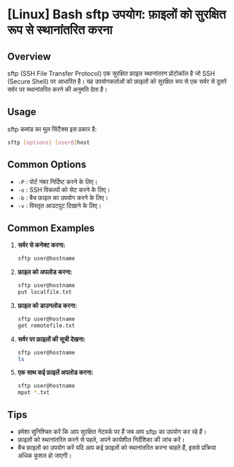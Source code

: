 # [Linux] Bash sftp उपयोग: फ़ाइलों को सुरक्षित रूप से स्थानांतरित करना

## Overview
sftp (SSH File Transfer Protocol) एक सुरक्षित फ़ाइल स्थानांतरण प्रोटोकॉल है जो SSH (Secure Shell) पर आधारित है। यह उपयोगकर्ताओं को फ़ाइलों को सुरक्षित रूप से एक सर्वर से दूसरे सर्वर पर स्थानांतरित करने की अनुमति देता है।

## Usage
sftp कमांड का मूल सिंटैक्स इस प्रकार है:

```bash
sftp [options] [user@]host
```

## Common Options
- `-P` : पोर्ट नंबर निर्दिष्ट करने के लिए।
- `-o` : SSH विकल्पों को सेट करने के लिए।
- `-b` : बैच फ़ाइल का उपयोग करने के लिए।
- `-v` : विस्तृत आउटपुट दिखाने के लिए।

## Common Examples
1. **सर्वर से कनेक्ट करना:**
   ```bash
   sftp user@hostname
   ```

2. **फ़ाइल को अपलोड करना:**
   ```bash
   sftp user@hostname
   put localfile.txt
   ```

3. **फ़ाइल को डाउनलोड करना:**
   ```bash
   sftp user@hostname
   get remotefile.txt
   ```

4. **सर्वर पर फ़ाइलों की सूची देखना:**
   ```bash
   sftp user@hostname
   ls
   ```

5. **एक साथ कई फ़ाइलें अपलोड करना:**
   ```bash
   sftp user@hostname
   mput *.txt
   ```

## Tips
- हमेशा सुनिश्चित करें कि आप सुरक्षित नेटवर्क पर हैं जब आप sftp का उपयोग कर रहे हैं।
- फ़ाइलों को स्थानांतरित करने से पहले, अपने कार्यशील निर्देशिका की जांच करें।
- बैच फ़ाइलों का उपयोग करें यदि आप कई फ़ाइलों को स्थानांतरित करना चाहते हैं, इससे प्रक्रिया अधिक कुशल हो जाएगी।
